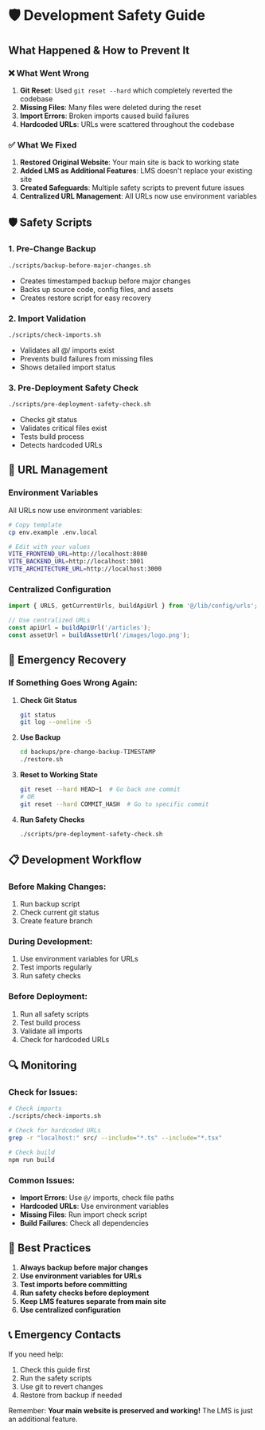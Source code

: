 # 🛡️ Development Safety Guide

## What Happened & How to Prevent It

### ❌ What Went Wrong
1. **Git Reset**: Used `git reset --hard` which completely reverted the codebase
2. **Missing Files**: Many files were deleted during the reset
3. **Import Errors**: Broken imports caused build failures
4. **Hardcoded URLs**: URLs were scattered throughout the codebase

### ✅ What We Fixed
1. **Restored Original Website**: Your main site is back to working state
2. **Added LMS as Additional Features**: LMS doesn't replace your existing site
3. **Created Safeguards**: Multiple safety scripts to prevent future issues
4. **Centralized URL Management**: All URLs now use environment variables

## 🛡️ Safety Scripts

### 1. Pre-Change Backup
```bash
./scripts/backup-before-major-changes.sh
```
- Creates timestamped backup before major changes
- Backs up source code, config files, and assets
- Creates restore script for easy recovery

### 2. Import Validation
```bash
./scripts/check-imports.sh
```
- Validates all @/ imports exist
- Prevents build failures from missing files
- Shows detailed import status

### 3. Pre-Deployment Safety Check
```bash
./scripts/pre-deployment-safety-check.sh
```
- Checks git status
- Validates critical files exist
- Tests build process
- Detects hardcoded URLs

## 🔧 URL Management

### Environment Variables
All URLs now use environment variables:

```bash
# Copy template
cp env.example .env.local

# Edit with your values
VITE_FRONTEND_URL=http://localhost:8080
VITE_BACKEND_URL=http://localhost:3001
VITE_ARCHITECTURE_URL=http://localhost:3000
```

### Centralized Configuration
```typescript
import { URLS, getCurrentUrls, buildApiUrl } from '@/lib/config/urls';

// Use centralized URLs
const apiUrl = buildApiUrl('/articles');
const assetUrl = buildAssetUrl('/images/logo.png');
```

## 🚨 Emergency Recovery

### If Something Goes Wrong Again:

1. **Check Git Status**
   ```bash
   git status
   git log --oneline -5
   ```

2. **Use Backup**
   ```bash
   cd backups/pre-change-backup-TIMESTAMP
   ./restore.sh
   ```

3. **Reset to Working State**
   ```bash
   git reset --hard HEAD~1  # Go back one commit
   # OR
   git reset --hard COMMIT_HASH  # Go to specific commit
   ```

4. **Run Safety Checks**
   ```bash
   ./scripts/pre-deployment-safety-check.sh
   ```

## 📋 Development Workflow

### Before Making Changes:
1. Run backup script
2. Check current git status
3. Create feature branch

### During Development:
1. Use environment variables for URLs
2. Test imports regularly
3. Run safety checks

### Before Deployment:
1. Run all safety scripts
2. Test build process
3. Validate all imports
4. Check for hardcoded URLs

## 🔍 Monitoring

### Check for Issues:
```bash
# Check imports
./scripts/check-imports.sh

# Check for hardcoded URLs
grep -r "localhost:" src/ --include="*.ts" --include="*.tsx"

# Check build
npm run build
```

### Common Issues:
- **Import Errors**: Use `@/` imports, check file paths
- **Hardcoded URLs**: Use environment variables
- **Missing Files**: Run import check script
- **Build Failures**: Check all dependencies

## 🎯 Best Practices

1. **Always backup before major changes**
2. **Use environment variables for URLs**
3. **Test imports before committing**
4. **Run safety checks before deployment**
5. **Keep LMS features separate from main site**
6. **Use centralized configuration**

## 📞 Emergency Contacts

If you need help:
1. Check this guide first
2. Run the safety scripts
3. Use git to revert changes
4. Restore from backup if needed

Remember: **Your main website is preserved and working!** The LMS is just an additional feature.
